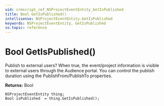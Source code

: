 ```yaml
---
uid: crmscript_ref_NSProjectEventEntity_GetIsPublished
title: Bool GetIsPublished()
intellisense: NSProjectEventEntity.GetIsPublished
keywords: NSProjectEventEntity, GetIsPublished
so.topic: reference
---
```


# Bool GetIsPublished()

Publish to external users? When true, the event/project information is visible to external users through the Audience portal. You can control the publish duration using the PublishFrom/PublishTo properties.

**Returns:** Bool

```crmscript
NSProjectEventEntity thing;
Bool isPublished  = thing.GetIsPublished();
```

